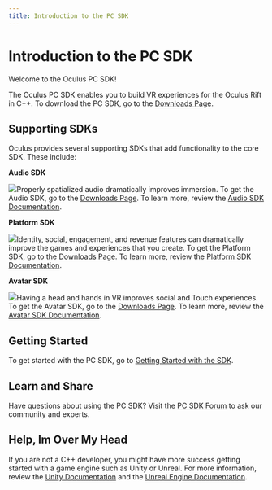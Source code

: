 ```yaml
---
title: Introduction to the PC SDK
---
```

# Introduction to the PC SDK

Welcome to the Oculus PC SDK!

The Oculus PC SDK enables you to build VR experiences for the Oculus Rift in C++. To download the PC SDK, go to the [Downloads Page](https://developer.oculus.com/downloads/native-windows/).

## Supporting SDKs

Oculus provides several supporting SDKs that add functionality to the core SDK. These include:

**Audio SDK**

![](https://scontent.xx.fbcdn.net/v/t39.2365-6/18279761_662111903976993_7631149728045989888_n.png?_nc_cat=0&oh=d64d3b76945d1330b40a4eeb80eb5215&oe=5C14D04F)Properly spatialized audio dramatically improves immersion. To get the Audio SDK, go to the [Downloads Page](https://developer.oculus.com/downloads/native-windows/). To learn more, review the [Audio SDK Documentation](https://developer.oculus.com/documentation/audiosdk/latest/).

**Platform SDK**

![](https://scontent.xx.fbcdn.net/v/t39.2365-6/18309249_662111887310328_4582544085503442944_n.png?_nc_cat=0&oh=0a2cf5977e812d5bcbb96e9058a42bda&oe=5C1A3AAC)Identity, social, engagement, and revenue features can dramatically improve the games and experiences that you create. To get the Platform SDK, go to the [Downloads Page](https://developer.oculus.com/downloads/native-windows/). To learn more, review the [Platform SDK Documentation](https://developer.oculus.com/documentation/platform/latest/).

**Avatar SDK**

![](https://scontent.xx.fbcdn.net/v/t39.2365-6/18405919_662111977310319_9027148952629149696_n.png?_nc_cat=0&oh=99195acce42a6d0552a13710ff700609&oe=5C62EAF5)Having a head and hands in VR improves social and Touch experiences. To get the Avatar SDK, go to the [Downloads Page](https://developer.oculus.com/downloads/native-windows/). To learn more, review the [Avatar SDK Documentation](https://developer.oculus.com/documentation/avatarsdk/latest/).

## Getting Started

To get started with the PC SDK, go to [Getting Started with the SDK](/documentation/pcsdk/latest/concepts/gsg-intro/#gsg_intro "This guide describes how to install the SDK and try the demos.").

## Learn and Share

Have questions about using the PC SDK? Visit the [PC SDK Forum](https://forums.oculus.com/community/categories/pc-development) to ask our community and experts.

## Help, Im Over My Head

If you are not a C++ developer, you might have more success getting started with a game engine such as Unity or Unreal. For more information, review the [Unity Documentation](https://developer.oculus.com/documentation/unity/latest/concepts/book-unity-gsg/) and the [Unreal Engine Documentation](https://developer.oculus.com/documentation/unreal/latest/concepts/unreal-engine/).
